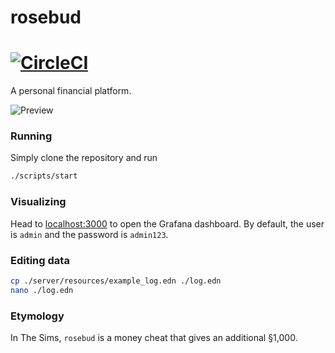 # rosebud

# [![CircleCI](https://circleci.com/gh/denisidoro/rosebud.svg?style=svg)](https://circleci.com/gh/denisidoro/rosebud)

A personal financial platform.

![Preview](https://user-images.githubusercontent.com/3226564/55515856-05ffef00-5642-11e9-8fc7-47535535c24e.jpg)


### Running

Simply clone the repository and run 
```bash
./scripts/start
```

### Visualizing

Head to [localhost:3000][localgrafana] to open the Grafana dashboard. By default, the user is `admin` and the password is `admin123`.

### Editing data

```bash
cp ./server/resources/example_log.edn ./log.edn
nano ./log.edn
```

### Etymology 

In The Sims, `rosebud` is a money cheat that gives an additional §1,000.

[localgrafana]: http://localhost:3000
[thesims]: https://www.ea.com/games/the-sims
